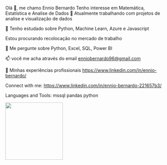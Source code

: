 Olá 👋, me chamo Ennio Bernardo
Tenho interesse em Matemática, Estatística e Analise de Dados
🔭 Atualmente trabalhando com projetos de analise e visualização de dados

🌱 Tenho estudado sobre Python, Machine Learn, Azure e Javascript

Estou procurando recolocação no mercado de trabalho

💬 Me pergunte sobre Python, Excel, SQL, Power BI

📫 você me acha através do email enniobernardo96@gmail.com

📄 Minhas experiências profissionais https://www.linkedin.com/in/ennio-bernardo/

Connect with me:
https://www.linkedin.com/in/ennio-bernardo-221657b3/

Languages and Tools:
mssql pandas python 
 
 <img height="180em" src="https://github-readme-stats.vercel.app/api/top-langs/?username=Ennio1996&layout=compact&theme=tokyonight"/>
  
